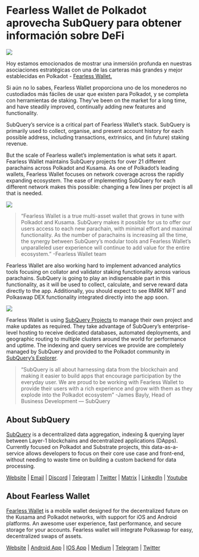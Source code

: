 # Fearless Wallet de Polkadot aprovecha SubQuery para obtener información sobre DeFi

![](https://miro.medium.com/max/1400/1*HcPJ-5hy6WZrLhkuL6P2BA.png)

Hoy estamos emocionados de mostrar una inmersión profunda en nuestras asociaciones estratégicas con una de las carteras más grandes y mejor establecidas en Polkadot - [Fearless Wallet.](https://fearlesswallet.io/)

Si aún no lo sabes, Fearless Wallet proporciona uno de los monederos no custodiados más fáciles de usar que existen para Polkadot, y se completa con herramientas de staking. They’ve been on the market for a long time, and have steadily improved, continually adding new features and functionality.

SubQuery’s service is a critical part of Fearless Wallet’s stack. SubQuery is primarily used to collect, organise, and present account history for each possible address, including transactions, extrinsics, and (in future) staking revenue.

But the scale of Fearless wallet’s implementation is what sets it apart. Fearless Wallet maintains SubQuery projects for over 21 different parachains across Polkadot and Kusama. As one of Polkadot’s leading wallets, Fearless Wallet focuses on network coverage across the rapidly expanding ecosystem. The ease of implementing SubQuery for each different network makes this possible: changing a few lines per project is all that is needed.

![](https://miro.medium.com/max/1400/1*5D3J7-_HC2tAP05oOlV5yw.png)

> “Fearless Wallet is a true multi-asset wallet that grows in tune with Polkadot and Kusama. SubQuery makes it possible for us to offer our users access to each new parachain, with minimal effort and maximal functionality. As the number of parachains is increasing all the time, the synergy between SubQuery’s modular tools and Fearless Wallet’s unparalleled user experience will continue to add value for the entire ecosystem.” -Fearless Wallet team

Fearless Wallet are also working hard to implement advanced analytics tools focusing on collator and validator staking functionality across various parachains. SubQuery is going to play an indispensable part in this functionality, as it will be used to collect, calculate, and serve reward data directly to the app. Additionally, you should expect to see RMRK NFT and Polkaswap DEX functionality integrated directly into the app soon.

![](https://miro.medium.com/max/1400/1*3X7m4-m0NJ3xQ44UKZB7tw.png)

Fearless Wallet is using [SubQuery Projects](https://project.subquery.network/) to manage their own project and make updates as required. They take advantage of SubQuery’s enterprise-level hosting to receive dedicated databases, automated deployments, and geographic routing to multiple clusters around the world for performance and uptime. The indexing and query services we provide are completely managed by SubQuery and provided to the Polkadot community in [SubQuery’s Explorer](https://explorer.subquery.network/).

> “SubQuery is all about harnessing data from the blockchain and making it easier to build apps that encourage participation by the everyday user. We are proud to be working with Fearless Wallet to provide their users with a rich experience and grow with them as they explode into the Polkadot ecosystem” -James Bayly, Head of Business Development — SubQuery

## About SubQuery

[SubQuery](https://subquery.network/) is a decentralized data aggregation, indexing & querying layer between Layer-1 blockchains and decentralized applications (DApps). Currently focused on Polkadot and Substrate projects, this data-as-a-service allows developers to focus on their core use case and front-end, without needing to waste time on building a custom backend for data processing.

[Website](https://subquery.network/) | [Email](hello@subquery.network) | [Discord](https://discord.com/invite/78zg8aBSMG) | [Telegram](https://t.me/subquerynetwork) | [Twitter](https://twitter.com/subquerynetwork) | [Matrix](https://matrix.to/#/#subquery:matrix.org) | [LinkedIn](https://www.linkedin.com/company/subquery) | [Youtube](https://www.youtube.com/channel/UCi1a6NUUjegcLHDFLr7CqLw)

## About Fearless Wallet

[Fearless Wallet](https://fearlesswallet.io/) is a mobile wallet designed for the decentralized future on the Kusama and Polkadot networks, with support for iOS and Android platforms. An awesome user experience, fast performance, and secure storage for your accounts. Fearless wallet will integrate Polkaswap for easy, decentralized swaps of assets.

[Website](https://fearlesswallet.io/) | [Android App](https://play.google.com/store/apps/details?id=jp.co.soramitsu.fearless) | [IOS App](https://apps.apple.com/us/app/fearless-wallet/id1537251089) | [Medium](https://medium.com/fearlesswallet/) | [Telegram](https://t.me/fearlesswallet) | [Twitter](https://twitter.com/FearlessWallet)
